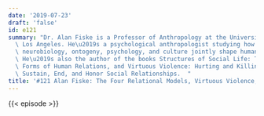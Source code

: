 ```yaml
---
date: '2019-07-23'
draft: 'false'
id: e121
summary: "Dr. Alan Fiske is a Professor of Anthropology at the University of California,\
  \ Los Angeles. He\u2019s a psychological anthropologist studying how natural selection,\
  \ neurobiology, ontogeny, psychology, and culture jointly shape human sociality.\
  \ He\u2019s also the author of the books Structures of Social Life: The Four Elementary\
  \ Forms of Human Relations, and Virtuous Violence: Hurting and Killing to Create,\
  \ Sustain, End, and Honor Social Relationships.  "
title: '#121 Alan Fiske: The Four Relational Models, Virtuous Violence, and Morality'
---
```

{{< episode >}}
